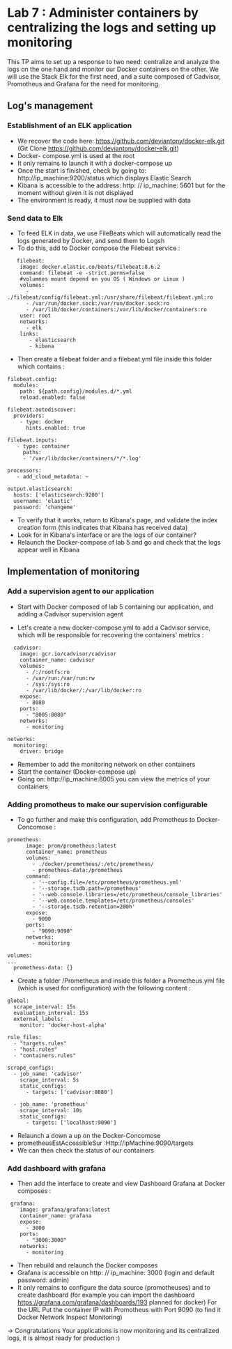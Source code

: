 # Lab 7 : Administer containers by centralizing the logs and setting up monitoring

This TP aims to set up a response to two need: centralize and analyze the logs on the one hand and monitor our Docker containers on the other.
We will use the Stack Elk for the first need, and a suite composed of Cadvisor, Promotheus and Grafana for the need for monitoring.

## Log's management

### Establishment of an ELK application
- We recover the code here: https://github.com/deviantony/docker-elk.git (Git Clone https://github.com/deviantony/docker-elk.git)
- Docker- compose.yml is used at the root
- It only remains to launch it with a docker-compose up
- Once the start is finished, check by going to:
http://ip_machine:9200/status which displays Elastic Search
- Kibana is accessible to the address: http: // ip_machine: 5601 but for the moment without given it is not displayed
- The environment is ready, it must now be supplied with data

### Send data to Elk
- To feed ELK in data, we use FileBeats which will automatically read the logs generated by Docker, and send them to Logsh
- To do this, add to Docker compose the Filebeat service :
```
   filebeat:
    image: docker.elastic.co/beats/filebeat:8.6.2
    command: filebeat -e -strict.perms=false
    #volumnes mount depend on you OS ( Windows or Linux )
    volumes:
      - ./filebeat/config/filebeat.yml:/usr/share/filebeat/filebeat.yml:ro
      - /var/run/docker.sock:/var/run/docker.sock:ro
      - /var/lib/docker/containers:/var/lib/docker/containers:ro
    user: root
    networks:
      - elk
    links:
       - elasticsearch
       - kibana
```
- Then create a filebeat folder and a filebeat.yml file inside this folder which contains :
```
filebeat.config:
  modules:
    path: ${path.config}/modules.d/*.yml
    reload.enabled: false

filebeat.autodiscover:
  providers:
    - type: docker
      hints.enabled: true

filebeat.inputs:
   - type: container
     paths:
     - '/var/lib/docker/containers/*/*.log'

processors:
   - add_cloud_metadata: ~

output.elasticsearch:
  hosts: ['elasticsearch:9200']
  username: 'elastic'
  password: 'changeme'
```
- To verify that it works, return to Kibana's page, and validate the index creation form (this indicates that Kibana has received data)
- Look for in Kibana's interface or are the logs of our container?
- Relaunch the Docker-compose of lab 5 and go and check that the logs appear well in Kibana


## Implementation of monitoring
### Add a supervision agent to our application

- Start with Docker composed of lab 5 containing our application, and adding a Cadvisor supervision agent

- Let's create a new docker-compose.yml to add a Cadvisor service, which will be responsible for recovering the containers' metrics :
```
  cadvisor:
    image: gcr.io/cadvisor/cadvisor
    container_name: cadvisor
    volumes:
      - /:/rootfs:ro
      - /var/run:/var/run:rw
      - /sys:/sys:ro
      - /var/lib/docker/:/var/lib/docker:ro
    expose:
      - 8080
    ports:
      - "8005:8080"
    networks:
      - monitoring

networks:
  monitoring:
    driver: bridge
```
- Remember to add the monitoring network on other containers
- Start the container (Docker-compose up)
- Going on: http://ip_machine:8005 you can view the metrics of your containers

### Adding promotheus to make our supervision configurable
- To go further and make this configuration, add Promotheus to Docker-Concomose :
```
prometheus:
      image: prom/prometheus:latest
      container_name: prometheus
      volumes:
        - ./docker/prometheus/:/etc/prometheus/
        - prometheus-data:/prometheus
      command:
        - '--config.file=/etc/prometheus/prometheus.yml'
        - '--storage.tsdb.path=/prometheus'
        - '--web.console.libraries=/etc/prometheus/console_libraries'
        - '--web.console.templates=/etc/prometheus/consoles'
        - '--storage.tsdb.retention=200h'
      expose:
        - 9090
      ports:
        - "9090:9090"
      networks:
        - monitoring

volumes:
...
  prometheus-data: {}
```
- Create a folder /Prometheus and inside this folder a Prometheus.yml file (which is used for configuration) with the following content :
```
global:
  scrape_interval: 15s
  evaluation_interval: 15s
  external_labels:
    monitor: 'docker-host-alpha'

rule_files:
  - "targets.rules"
  - "host.rules"
  - "containers.rules"

scrape_configs:
  - job_name: 'cadvisor'
    scrape_interval: 5s
    static_configs:
      - targets: ['cadvisor:8080']

  - job_name: 'prometheus'
    scrape_interval: 10s
    static_configs:
      - targets: ['localhost:9090']
```
- Relaunch a down a up on the Docker-Concomose
- prometheusEstAccessibleSur :Http://ipMachine:9090/targets
- We can then check the status of our containers

### Add dashboard with grafana

- Then add the interface to create and view Dashboard Grafana at Docker composes :
```
 grafana:
    image: grafana/grafana:latest
    container_name: grafana
    expose:
      - 3000
    ports:
      - "3000:3000"
    networks:
      - monitoring
```
- Then rebuild and relaunch the Docker composes
- Grafana is accessible on http: // ip_machine: 3000 (login and default password: admin)
- It only remains to configure the data source (promotheuses) and to create dashboard (for example you can import the dashboard https://grafana.com/grafana/dashboards/193 planned for docker)
For the URL Put the container IP with Promotheus with Port 9090 (to find it Docker Network Inspect Monitoring)

-> Congratulations Your applications is now monitoring and its centralized logs, it is almost ready for production :)
